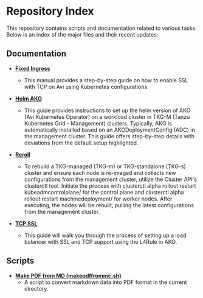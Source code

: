 # Repository Index

This repository contains scripts and documentation related to various tasks. Below is an index of the major files and their recent updates:

## Documentation

- **[Fixed Ingress](fixedingress.md)**
  - This manual provides a step-by-step guide on how to enable SSL with TCP on Avi using Kubernetes configurations.

  
- **[Helm AKO](helm-ako.md)**
  - This guide provides instructions to set up the helm version of AKO (Avi Kubernetes Operator) on a workload cluster in TKG-M (Tanzu Kubernetes Grid - Management) clusters. Typically, AKO is automatically installed based on an AKODeploymentConfig (ADC) in the management cluster. This guide offers step-by-step details with deviations from the default setup highlighted.


- **[Reroll](reroll.md)**
  - To rebuild a TKG-managed (TKG-m) or TKG-standalone (TKG-s) cluster and ensure each node is re-imaged and collects new configurations from the management cluster, utilize the Cluster API's clusterctl tool. Initiate the process with clusterctl alpha rollout restart kubeadmcontrolplane/<control-plane-name> for the control plane and clusterctl alpha rollout restart machinedeployment/<machine-deployment-name> for worker nodes. After executing, the nodes will be rebuilt, pulling the latest configurations from the management cluster.

  
- **[TCP SSL](tcpssl.md)**
  - This guide will walk you through the process of setting up a load balancer with SSL and TCP support using the L4Rule in AKO.


## Scripts

- **[Make PDF from MD (makepdffrommc.sh)](makepdffrommc.sh)**
  - A script to convert markdown data into PDF format in the current directory.

